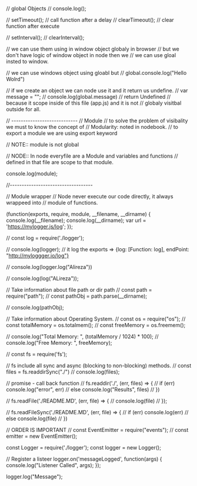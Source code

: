 // global Objects
// console.log(); 

// setTimeout(); // call function after a delay
// clearTimeout(); // clear function after execute

// setInterval(); 
// clearInterval();

// we can use them using in window object globaly in browser
// but we don't have logic of window object in node then we 
// we can use gloal insted to window.

// we can use windows object using gloabl but
// global.console.log("Hello Wolrd")

// if we create an object we can node use it and it return us undefine.
// var message = "";
// console.log(global.message) // return Undefined
// because it scope inside of this file (app.js) and it is not 
// globaly visitbal outside for all.

// ----------------------------
// Module
// to solve the problem of visibality we must to know the concept of
// Modularity: noted in nodebook.
// to export a module we are using export keyword

// NOTE:: module is not global

// NODE:: In node everyfile are a Module and variables and functions
// defined in that file are scope to that module.

console.log(module);

//-----------------------------------

// Module wrapper 
// Node never execute our code directly, it always wrappeed into
// module of functions.

(function(exports, require, module, __filename, __dirname) {
    console.log(__filename);
    console.log(__dirname);
    var url = 'https://mylogger.js/log';
});

// const log = require('./logger');

// console.log(logger);
// it log the exports => {log: [Function: log], endPoint: "http://myloggger.io/log"}

// console.log(logger.log("Alireza"))

// console.log(log("ALireza"));

// Take information about file path or dir path
// const path = require("path");
// const pathObj = path.parse(__dirname);

// console.log(pathObj);


// Take information about Operating System.
// const os = require("os");
// const totalMemory = os.totalmem();
// const freeMemory = os.freemem();

// console.log("Total Memory: ", (totalMemory / 1024) * 100);
// console.log("Free Memory: ", freeMemory);


// const fs = require('fs');

// fs include all sync and async (blocking to non-blocking) methods.
// const files = fs.readdirSync("./")
// console.log(files);

//         promise - call back function 
// fs.readdir('./', (err, files) => {
//     if (err) console.log("error", err)
//     else console.log("Results", files)
// })

// fs.readFile('./README.MD', (err, file) => {
//     console.log(file)
// });

// fs.readFileSync('./README.MD', (err, file) => {
//     if (err) console.log(err)
//     else console.log(file)
// })


// ORDER IS IMPORTANT
// const EventEmitter = require("events");
// const emitter = new EventEmitter();

const Logger = require('./logger');
const logger = new Logger();

// Register a listeer
logger.on('messageLogged', function(args) {
    console.log("Listener Called", args);
});

logger.log("Message");